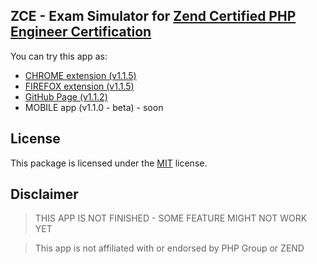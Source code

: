 ## ZCE - Exam Simulator for [Zend Certified PHP Engineer Certification](https://www.zend.com/en/services/certification/php-certification)

You can try this app as: 

* [CHROME extension (v1.1.5)](https://chrome.google.com/webstore/detail/php-zend-certification-exam/kdjolhghoglghipajmbmlmldbpncimge)
* [FIREFOX extension (v1.1.5)](https://addons.mozilla.org/ro/firefox/addon/php-zend-certification-exam/)
* [GitHub Page (v1.1.2)](https://alceanicu.github.io/zce/)
* MOBILE app (v1.1.0 - beta) - soon

## License

This package is licensed under the [MIT](http://opensource.org/licenses/MIT) license.

## Disclaimer

> THIS APP IS NOT FINISHED - SOME FEATURE MIGHT NOT WORK YET

> This app is not affiliated with or endorsed by PHP Group or ZEND
